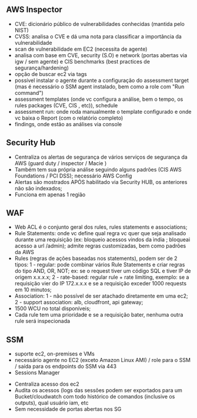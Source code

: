 AWS Inspector
--------------

- CVE: dicionário público de vulnerabilidades conhecidas (mantida pelo NIST)
- CVSS: analisa o CVE e dá uma nota para classificar a importância da vulnerabilidade
- scan de vulnerabilidade em EC2 (necessita de agente)
- analisa com base em CVE, security (S.O) e network (portas abertas via igw / sem agente) e CIS benchmarks (best practices de segurança/hardening)
- opção de buscar ec2 via tags
- possível instalar o agente durante a configuração do assessment target (mas é necessário o SSM agent instalado, bem como a role com "Run command")
- assessment templates (onde vc configura a análise, bem o tempo, os rules packages (CVE, CIS , etc)), schedule
- assessment run: onde roda manualmente o template configurado e onde vc baixa o Report (com o relatório completo)
- findings, onde estão as análises via console

Security Hub
-------------- 

- Centraliza os alertas de segurança de vários serviços de segurança da AWS (guard duty / inspector / Macie )
- Também tem sua própria análise seguindo alguns padrões (CIS AWS Foundations / PCI DSS); necessário AWS Config
- Alertas são mostrados APÓS habilitado via Security HUB, os anteriores não são indexados;
- Funciona em apenas 1 região

WAF
----

- Web ACL é o conjunto geral dos rules, rules statements e associations;
- Rule Statements: onde vc define qual regra vc quer que seja analisado durante uma requisição (ex: bloqueio acessos vindos da ìndia ; bloqueai acesso a url /admin); admite regras customizadas, bem como padrões da AWS
- Rules (regras de ações baseadas nos statements), podem ser de 2 tipos: 
1 - regular: pode combinar vários Rule Statements e criar regras do tipo AND, OR, NOT; ex: se o request tiver um código SQL e tiver IP de origem x.x.x.x;
2 - rate-based: regular rule + rate limiting, exemplo: se a requisição vier do IP 172.x.x.x e se a requisição exceder 1000 requests em 10 minutos;
- Association:
1 - não possível de ser atachado diretamente em uma ec2;
2 - support association: alb, cloudfront, api gateway;
- 1500 WCU no total disponíveis;
- Cada rule tem uma prioridade e se a requisição bater, nenhuma outra rule será inspecionada

SSM
----

- suporte ec2, on-premises e VMs
- necessário agente no EC2 (exceto Amazon Linux AMI) / role para o SSM / saída para os endpoints do SSM via 443
- Sessions Manager
+ Centraliza acesso dos ec2
+ Audita os acessos (logs das sessões podem ser exportados para um Bucket/cloudwatch com todo histórico de comandos (inclusive os outputs), qual usuário iam, etc
+ Sem necessidade de portas abertas nos SG